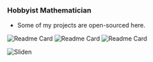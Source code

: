 ### Hobbyist Mathematician 
- Some of my projects are open-sourced here.

![Readme Card](https://github-readme-stats.vercel.app/api?username=Kanvret12&count_private=false&show_icons=true&theme=tokyonight)
![Readme Card](https://github-readme-stats.vercel.app/api/wakatime?username=Kanvret12&layout=compact&theme=tokyonight)
![Readme Card](https://github-readme-stats.vercel.app/api/top-langs/?username=anuraghazra&layout=compact&theme=tokyonight)
<p align="left"> <img src="https://count.getloli.com/get/@sliden101?theme=rule34" alt="Sliden" /> </p>
